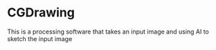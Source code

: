 # CGDrawing
This is a processing software that takes an input image and using AI to sketch the input image
